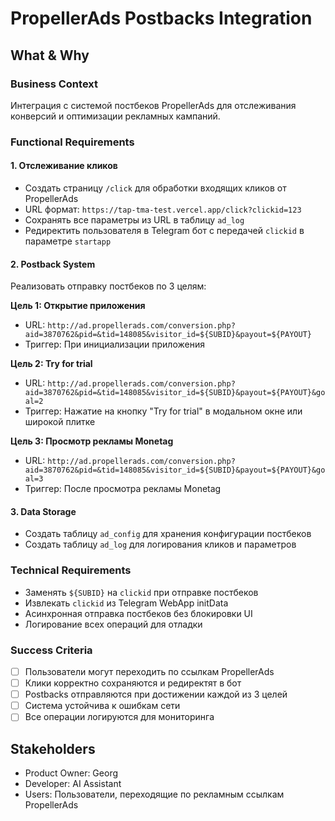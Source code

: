 # PropellerAds Postbacks Integration

## What & Why

### Business Context
Интеграция с системой постбеков PropellerAds для отслеживания конверсий и оптимизации рекламных кампаний.

### Functional Requirements

#### 1. Отслеживание кликов
- Создать страницу `/click` для обработки входящих кликов от PropellerAds
- URL формат: `https://tap-tma-test.vercel.app/click?clickid=123`
- Сохранять все параметры из URL в таблицу `ad_log`
- Редиректить пользователя в Telegram бот с передачей `clickid` в параметре `startapp`

#### 2. Postback System
Реализовать отправку постбеков по 3 целям:

**Цель 1: Открытие приложения**
- URL: `http://ad.propellerads.com/conversion.php?aid=3870762&pid=&tid=148085&visitor_id=${SUBID}&payout=${PAYOUT}`
- Триггер: При инициализации приложения

**Цель 2: Try for trial**
- URL: `http://ad.propellerads.com/conversion.php?aid=3870762&pid=&tid=148085&visitor_id=${SUBID}&payout=${PAYOUT}&goal=2`
- Триггер: Нажатие на кнопку "Try for trial" в модальном окне или широкой плитке

**Цель 3: Просмотр рекламы Monetag**
- URL: `http://ad.propellerads.com/conversion.php?aid=3870762&pid=&tid=148085&visitor_id=${SUBID}&payout=${PAYOUT}&goal=3`
- Триггер: После просмотра рекламы Monetag

#### 3. Data Storage
- Создать таблицу `ad_config` для хранения конфигурации постбеков
- Создать таблицу `ad_log` для логирования кликов и параметров

### Technical Requirements
- Заменять `${SUBID}` на `clickid` при отправке постбеков
- Извлекать `clickid` из Telegram WebApp initData
- Асинхронная отправка постбеков без блокировки UI
- Логирование всех операций для отладки

### Success Criteria
- [ ] Пользователи могут переходить по ссылкам PropellerAds
- [ ] Клики корректно сохраняются и редиректят в бот
- [ ] Postbacks отправляются при достижении каждой из 3 целей
- [ ] Система устойчива к ошибкам сети
- [ ] Все операции логируются для мониторинга

## Stakeholders
- Product Owner: Georg
- Developer: AI Assistant
- Users: Пользователи, переходящие по рекламным ссылкам PropellerAds
